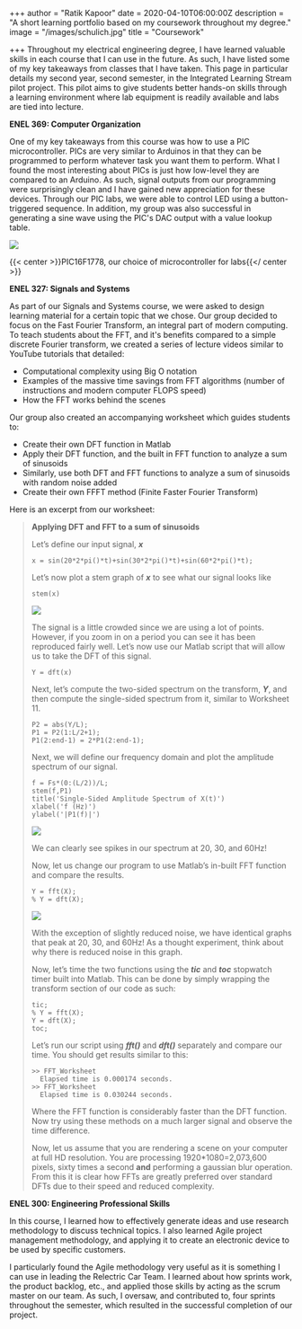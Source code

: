 +++
author = "Ratik Kapoor"
date = 2020-04-10T06:00:00Z
description = "A short learning portfolio based on my coursework throughout my degree."
image = "/images/schulich.jpg"
title = "Coursework"

+++
Throughout my electrical engineering degree, I have learned valuable skills in each course that I can use in the future. As such, I have listed some of my key takeaways from classes that I have taken. This page in particular details my second year, second semester, in the Integrated Learning Stream pilot project. This pilot aims to give students better hands-on skills through a learning environment where lab equipment is readily available and labs are tied into lecture.

**ENEL 369: Computer Organization**

One of my key takeaways from this course was how to use a PIC microcontroller. PICs are very similar to Arduinos in that they can be programmed to perform whatever task you want them to perform. What I found the most interesting about PICs is just how low-level they are compared to an Arduino. As such, signal outputs from our programming were surprisingly clean and I have gained new appreciation for these devices. Through our PIC labs, we were able to control LED using a button-triggered sequence. In addition, my group was also successful in generating a sine wave using the PIC's DAC output with a value lookup table.

![](https://ratik.me/images/picmicrocontroller.jpg)

{{< center >}}PIC16F1778, our choice of microcontroller for labs{{</ center >}}

**ENEL 327: Signals and Systems**

As part of our Signals and Systems course, we were asked to design learning material for a certain topic that we chose. Our group decided to focus on the Fast Fourier Transform, an integral part of modern computing. To teach students about the FFT, and it's benefits compared to a simple discrete Fourier transform, we created a series of lecture videos similar to YouTube tutorials that detailed:

* Computational complexity using Big O notation
* Examples of the massive time savings from FFT algorithms (number of instructions and modern computer FLOPS speed)
* How the FFT works behind the scenes

Our group also created an accompanying worksheet which guides students to:

* Create their own DFT function in Matlab
* Apply their DFT function, and the built in FFT function to analyze a sum of sinusoids
* Similarly, use both DFT and FFT functions to analyze a sum of sinusoids with random noise added
* Create their own FFFT method (Finite Faster Fourier Transform)

Here is an excerpt from our worksheet:

> **Applying DFT and FFT to a sum of sinusoids**
>
> Let’s define our input signal, **_x_**
>
>     x = sin(20*2*pi()*t)+sin(30*2*pi()*t)+sin(60*2*pi()*t);
>
> Let’s now plot a stem graph of **_x_** to see what our signal looks like
>
>     stem(x)
>
> ![](https://ratik.me/images/enel327graph1.png)
>
> The signal is a little crowded since we are using a lot of points. However, if you zoom in on a period you can see it has been reproduced fairly well. Let’s now use our Matlab script that will allow us to take the DFT of this signal.
>
>     Y = dft(x)
>
> Next, let’s compute the two-sided spectrum on the transform, **_Y_**, and then compute the single-sided spectrum from it, similar to Worksheet 11.
>
>     P2 = abs(Y/L);
>     P1 = P2(1:L/2+1);
>     P1(2:end-1) = 2*P1(2:end-1);
>
> Next, we will define our frequency domain and plot the amplitude spectrum of our signal.
>
>     f = Fs*(0:(L/2))/L;
>     stem(f,P1) 
>     title('Single-Sided Amplitude Spectrum of X(t)')
>     xlabel('f (Hz)')
>     ylabel('|P1(f)|')
>
> ![](https://ratik.me/images/enel327graph2.png)
>
> We can clearly see spikes in our spectrum at 20, 30, and 60Hz!
>
> Now, let us change our program to use Matlab’s in-built FFT function and compare the results.
>
>     Y = fft(X);
>     % Y = dft(X);
>
> ![](https://ratik.me/images/enel327graph3.png)
>
> With the exception of slightly reduced noise, we have identical graphs that peak at 20, 30, and 60Hz! As a thought experiment, think about why there is reduced noise in this graph.
>
> Now, let’s time the two functions using the **_tic_** and **_toc_** stopwatch timer built into Matlab. This can be done by simply wrapping the transform section of our code as such:
>
>     tic;
>     % Y = fft(X);
>     Y = dft(X);
>     toc;
>
> Let’s run our script using **_fft()_** and **_dft()_** separately and compare our time. You should get results similar to this:
>
>     >> FFT_Worksheet
>     	Elapsed time is 0.000174 seconds.
>     >> FFT_Worksheet
>     	Elapsed time is 0.030244 seconds.
>
> Where the FFT function is considerably faster than the DFT function. Now try using these methods on a much larger signal and observe the time difference.
>
> Now, let us assume that you are rendering a scene on your computer at full HD resolution. You are processing 1920*1080=2,073,600 pixels, sixty times a second **and** performing a gaussian blur operation. From this it is clear how FFTs are greatly preferred over standard DFTs due to their speed and reduced complexity.

**ENEL 300: Engineering Professional Skills**

In this course, I learned how to effectively generate ideas and use research methodology to discuss technical topics. I also learned Agile project management methodology, and applying it to create an electronic device to be used by specific customers.

I particularly found the Agile methodology very useful as it is something I can use in leading the Relectric Car Team. I learned about how sprints work, the product backlog, etc., and applied those skills by acting as the scrum master on our team. As such, I oversaw, and contributed to, four sprints throughout the semester, which resulted in the successful completion of our project.